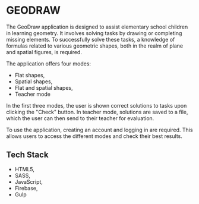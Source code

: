 
# GEODRAW

The GeoDraw application is designed to assist elementary school children in learning geometry. It involves solving tasks by drawing or completing missing elements. To successfully solve these tasks, a knowledge of formulas related to various geometric shapes, both in the realm of plane and spatial figures, is required.

The application offers four modes:

- Flat shapes,
- Spatial shapes,
- Flat and spatial shapes,
- Teacher mode

In the first three modes, the user is shown correct solutions to tasks upon clicking the "Check" button. In teacher mode, solutions are saved to a file, which the user can then send to their teacher for evaluation.

To use the application, creating an account and logging in are required. This allows users to access the different modes and check their best results.

## Tech Stack


- HTML5,
- SASS,
- JavaScript, 
- Firebase,
- Gulp

